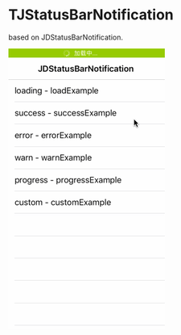 # TJStatusBarNotification
based on JDStatusBarNotification.

![image](https://github.com/wangpt/TJStatusBarNotification/blob/master/TJStatusBarNotification/Sources/play.gif)
